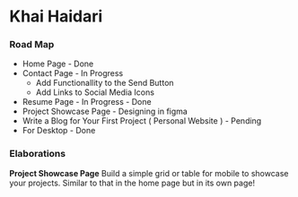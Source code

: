 # **Khai Haidari**

### **Road Map**

- Home Page - Done
- Contact Page - In Progress
  - Add Functionallity to the Send Button
  - Add Links to Social Media Icons
- Resume Page - In Progress - Done
- Project Showcase Page - Designing in figma
- Write a Blog for Your First Project ( Personal Website ) - Pending
- For Desktop - Done

### **Elaborations**

**Project Showcase Page**
Build a simple grid or table for mobile to showcase your projects. Similar to that in the home page but in its own page!
